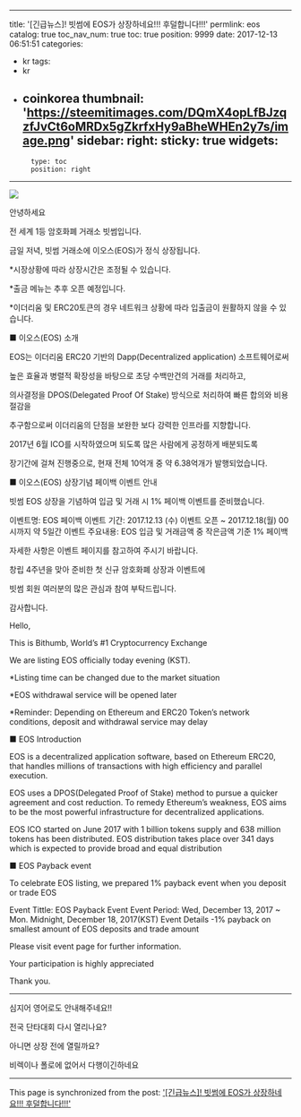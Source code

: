 
---
title: '[긴급뉴스]! 빗썸에 EOS가 상장하네요!!! 후덜합니다!!!'
permlink: eos
catalog: true
toc_nav_num: true
toc: true
position: 9999
date: 2017-12-13 06:51:51
categories:
- kr
tags:
- kr
- coinkorea
thumbnail: 'https://steemitimages.com/DQmX4opLfBJzqzfJvCt6oMRDx5gZkrfxHy9aBheWHEn2y7s/image.png'
sidebar:
    right:
        sticky: true
widgets:
    -
        type: toc
        position: right
---


![](https://steemitimages.com/DQmX4opLfBJzqzfJvCt6oMRDx5gZkrfxHy9aBheWHEn2y7s/image.png)

안녕하세요 

전 세계 1등 암호화폐 거래소 빗썸입니다.

 

금일 저녁, 빗썸 거래소에 이오스(EOS)가 정식 상장됩니다.

 

*시장상황에 따라 상장시간은 조정될 수 있습니다.

*출금 메뉴는 추후 오픈 예정입니다.

*이더리움 및 ERC20토큰의 경우 네트워크 상황에 따라 입출금이 원활하지 않을 수 있습니다.

 

 

■ 이오스(EOS) 소개

 

EOS는 이더리움 ERC20 기반의 Dapp(Decentralized application) 소프트웨어로써

높은 효율과 병렬적 확장성을 바탕으로 초당 수백만건의 거래를 처리하고, 

의사결정을 DPOS(Delegated Proof Of Stake) 방식으로 처리하여 빠른 합의와 비용절감을

추구함으로써 이더리움의 단점을 보완한 보다 강력한 인프라를 지향합니다.

2017년 6월 ICO를 시작하였으며 되도록 많은 사람에게 공정하게 배분되도록

장기간에 걸쳐 진행중으로, 현재 전체 10억개 중 약 6.38억개가 발행되었습니다.

 

■ 이오스(EOS) 상장기념 페이백 이벤트 안내

 

빗썸 EOS 상장을 기념하여 입금 및 거래 시 1% 페이백 이벤트를 준비했습니다.

 

이벤트명: EOS 페이백 이벤트
기간: 2017.12.13 (수) 이벤트 오픈 ~ 2017.12.18(월) 00시까지 약 5일간
이벤트 주요내용: EOS 입금 및 거래금액 중 작은금액 기준 1% 페이백
 

 

자세한 사항은 이벤트 페이지를 참고하여 주시기 바랍니다.

 

창립 4주년을 맞아 준비한 첫 신규 암호화폐 상장과 이벤트에

빗썸 회원 여러분의 많은 관심과 참여 부탁드립니다.

 

감사합니다.

 

 

Hello,

This is Bithumb, World’s #1 Cryptocurrency Exchange

 

We are listing EOS officially today evening (KST).

 

*Listing time can be changed due to the market situation

*EOS withdrawal service will be opened later

*Reminder: Depending on Ethereum and ERC20 Token’s network conditions, deposit and withdrawal service may delay

 

 

■ EOS Introduction

 

EOS is a decentralized application software, based on Ethereum ERC20, that handles millions of transactions with high efficiency and parallel execution.

EOS uses a DPOS(Delegated Proof of Stake) method to pursue a quicker agreement and cost reduction. To remedy Ethereum’s weakness, EOS aims to be the most powerful infrastructure for decentralized applications.

EOS ICO started on June 2017 with 1 billion tokens supply and 638 million tokens has been distributed. EOS distribution takes place over 341 days which is expected to provide broad and equal distribution

 

■ EOS Payback event

 

To celebrate EOS listing, we prepared 1% payback event when you deposit or trade EOS

 

Event Tittle: EOS Payback Event
Event Period: Wed, December 13, 2017 ~ Mon. Midnight, December 18, 2017(KST)
Event Details
     -1% payback on smallest amount of EOS deposits and trade amount

 

Please visit event page for further information.

 

Your participation is highly appreciated

Thank you.


--------------------------------------------

심지어 영어로도 안내해주네요!!

전국 단타대회 다시 열리나요?

아니면 상장 전에 열릴까요?

비렉이나 폴로에 없어서 다행이긴하네요

- - -

This page is synchronized from the post: ['[긴급뉴스]! 빗썸에 EOS가 상장하네요!!! 후덜합니다!!!'](https://steemit.com/@virus707/eos)
